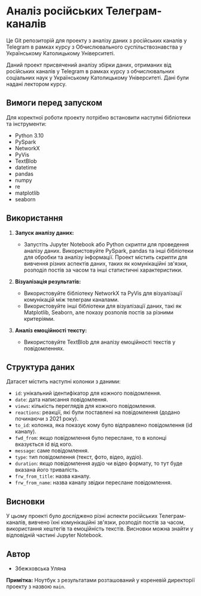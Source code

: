 # Аналіз російських Телеграм-каналів

Це Git репозиторій для проекту з аналізу даних з російських каналів у Telegram в рамках курсу з Обчислювального суспільствознавства у Українському Католицькому Університеті.

Даний проект присвячений аналізу збірки даних, отриманих від російських каналів у Telegram в рамках курсу з обчислювальних соціальних наук у Українському Католицькому Університеті. Дані були надані лектором курсу.

## Вимоги перед запуском

Для коректної роботи проекту потрібно встановити наступні бібліотеки та інструменти:

- Python 3.10
- PySpark
- NetworkX
- PyVis
- TextBlob
- datetime
- pandas
- numpy
- re
- matplotlib
- seaborn

## Використання

1. **Запуск аналізу даних:**
   - Запустіть Jupyter Notebook або Python скрипти для проведення аналізу даних. Використовуйте PySpark, pandas та інші бібліотеки для обробки та аналізу інформації.
Проект містить скрипти для вивчення різних аспектів даних, таких як комунікаційні зв'язки, розподіл постів за часом та інші статистичні характеристики. 
  
2. **Візуалізація результатів:**
   - Використовуйте бібліотеку NetworkX та PyVis для візуалізації комунікацій між телеграм каналами.
   - Використовуйте інші бібліотеки для візуалізації даних, такі як Matplotlib, Seaborn, але показу розполів постів за різними критеріями.

3. **Аналіз емоційності тексту:**
   - Використовуйте TextBlob для аналізу емоційності текстів у повідомленнях. 
  
## Структура даних

Датасет містить наступні колонки з даними:

- `id`: унікальний ідентифікатор для кожного повідомлення.
- `date`: дата написання повідомлення.
- `views`: кількість переглядів для кожного повідомлення.
- `reactions`: реакції, які були поставлені на повідомлення (додано починаючи з 2021 року).
- `to_id`: колонка, яка показує кому було відправлено повідомлення (id каналу).
- `fwd_from`: якщо повідомлення було переслане, то в колонці вказується id від кого.
- `message`: саме повідомлення.
- `type`: тип повідомлення (текст, фото, відео, аудіо).
- `duration`: якщо повідомлення аудіо чи відео формату, то тут буде вказана його тривалість.
- `frw_from_title`: назва каналу.
- `frw_from_name`: назва каналу звідки переслане повідомлення.

## Висновки

У цьому проекті було досліджено різні аспекти російських Телеграм-каналів, вивчено їхні комунікаційні зв'язки, розподіл постів за часом, використання хештегів та емоційність текстів. Висновки можна знайти у відповідній частині Jupyter Notebook.

## Автор

- Збежховська Уляна

**Примітка:** Ноутбук з результатами розташований у кореневій директорії проекту з назвою `main`.



